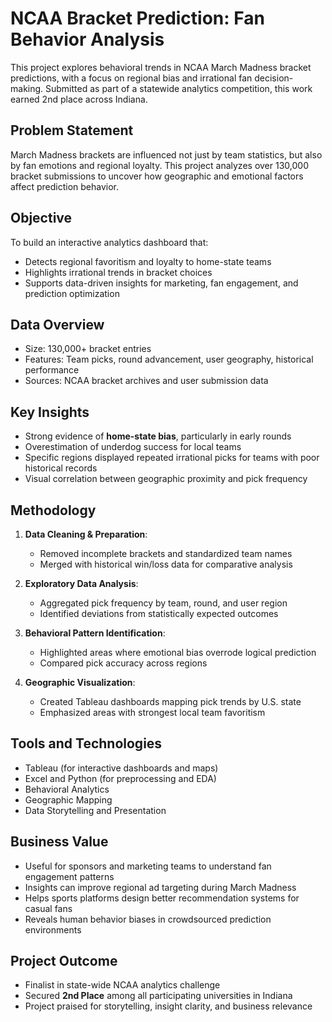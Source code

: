 # NCAA Bracket Prediction: Fan Behavior Analysis

This project explores behavioral trends in NCAA March Madness bracket predictions, with a focus on regional bias and irrational fan decision-making. Submitted as part of a statewide analytics competition, this work earned 2nd place across Indiana.

## Problem Statement

March Madness brackets are influenced not just by team statistics, but also by fan emotions and regional loyalty. This project analyzes over 130,000 bracket submissions to uncover how geographic and emotional factors affect prediction behavior.

## Objective

To build an interactive analytics dashboard that:
- Detects regional favoritism and loyalty to home-state teams
- Highlights irrational trends in bracket choices
- Supports data-driven insights for marketing, fan engagement, and prediction optimization

## Data Overview

- Size: 130,000+ bracket entries
- Features: Team picks, round advancement, user geography, historical performance
- Sources: NCAA bracket archives and user submission data

## Key Insights

- Strong evidence of **home-state bias**, particularly in early rounds
- Overestimation of underdog success for local teams
- Specific regions displayed repeated irrational picks for teams with poor historical records
- Visual correlation between geographic proximity and pick frequency

## Methodology

1. **Data Cleaning & Preparation**:
   - Removed incomplete brackets and standardized team names
   - Merged with historical win/loss data for comparative analysis

2. **Exploratory Data Analysis**:
   - Aggregated pick frequency by team, round, and user region
   - Identified deviations from statistically expected outcomes

3. **Behavioral Pattern Identification**:
   - Highlighted areas where emotional bias overrode logical prediction
   - Compared pick accuracy across regions

4. **Geographic Visualization**:
   - Created Tableau dashboards mapping pick trends by U.S. state
   - Emphasized areas with strongest local team favoritism

## Tools and Technologies

- Tableau (for interactive dashboards and maps)
- Excel and Python (for preprocessing and EDA)
- Behavioral Analytics
- Geographic Mapping
- Data Storytelling and Presentation

## Business Value

- Useful for sponsors and marketing teams to understand fan engagement patterns
- Insights can improve regional ad targeting during March Madness
- Helps sports platforms design better recommendation systems for casual fans
- Reveals human behavior biases in crowdsourced prediction environments

## Project Outcome

- Finalist in state-wide NCAA analytics challenge
- Secured **2nd Place** among all participating universities in Indiana
- Project praised for storytelling, insight clarity, and business relevance
